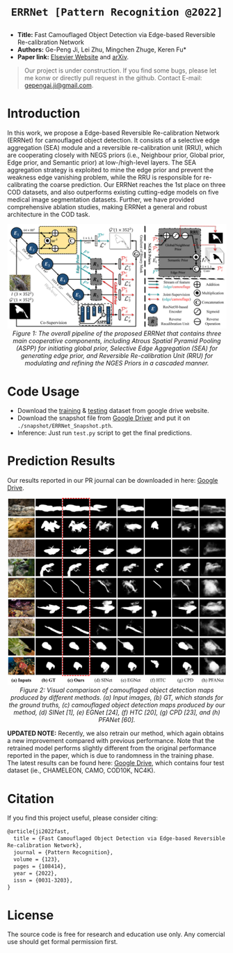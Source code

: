 # <p align=center>`ERRNet [Pattern Recognition @2022]`</p>

- **Title:** Fast Camouflaged Object Detection via Edge-based Reversible Re-calibration Network
- **Authors:** Ge-Peng Ji, Lei Zhu, Mingchen Zhuge, Keren Fu*
- **Paper link:** [Elsevier Website](https://www.sciencedirect.com/science/article/pii/S0031320321005902) and [arXiv](https://arxiv.org/abs/2111.03216).

> Our project is under construction. If you find some bugs, please let me konw or directly pull request in the github. Contact E-mail: gepengai.ji@gmail.com.

# Introduction

In this work, we propose a Edge-based Reversible Re-calibration Network (ERRNet) for camouflaged object detection. It consists of a selective edge aggregation (SEA) module and a reversible re-calibration unit (RRU), which are cooperating closely with NEGS priors (i.e., Neighbour prior, Global prior, Edge prior, and Semantic prior) at low-/high-level layers. The SEA aggregation strategy is exploited to mine the edge prior and prevent the weakness edge vanishing problem, while the RRU is responsible for re-calibrating the coarse prediction. Our ERRNet reaches the 1st place on three COD datasets, and also outperforms existing cutting-edge models on five medical image segmentation datasets. Further, we have provided comprehensive ablation studies, making ERRNet a general and robust architecture in the COD task.

<p align="center">
    <img src="./assets/framework.png"/> <br />
    <em> 
    Figure 1: The overall pipeline of the proposed ERRNet that contains three main cooperative components, including Atrous Spatial Pyramid Pooling (ASPP) for initiating global prior, Selective Edge Aggregation (SEA) for generating edge prior, and Reversible Re-calibration Unit (RRU) for modulating and refining the NGES Priors in a cascaded manner.
    </em>
</p>

# Code Usage

- Download the [training](https://drive.google.com/file/d/1bTIb2qo7WXfyLgCn43Pz0ZDQ4XceO9dE/view?usp=sharing) & [testing](https://drive.google.com/file/d/120wKRvwXpqqeEejw60lYsEyZ4SOicR3M/view?usp=sharing) dataset from google drive website.
- Download the snapshot file from [Google Driver](https://drive.google.com/file/d/1z0RFqIEqQegfWyTBKztbvrYo-vTGT7LL/view?usp=sharing) and put it on `./snapshot/ERRNet_Snapshot.pth`.
- Inference: Just run `test.py` script to get the final predictions.

# Prediction Results

Our results reported in our PR journal can be downloaded in here: [Google Drive](https://drive.google.com/file/d/10i3g4XPBz76nMfU9wZEsKbvmeurSs1Qm/view?usp=sharing).

<p align="center">
    <img src="./assets/prediction_compare.png"/> <br />
    <em> 
    Figure 2: Visual comparison of camouflaged object detection maps produced by different methods. (a) Input images, (b) GT, which stands for the ground truths, (c) camouflaged object detection maps produced by our method, (d) SINet [1], (e) EGNet [24], (f) HTC [20], (g) CPD [23], and (h) PFANet [60].
    </em>
</p>


**UPDATED NOTE:** Recently, we also retrain our method, which again obtains a new improvement compared with previous performance. Note that the retrained model performs slightly different from the original performance reported in the paper, which is due to randomness in the training phase. The latest results can be found here: [Google Drive](https://drive.google.com/file/d/1GSS8nF5OoIpR0l17qwVfgXzujY9nNw1a/view?usp=sharing), which contains four test dataset (ie., CHAMELEON, CAMO, COD10K, NC4K).


# Citation

If you find this project useful, please consider citing:

    @article{ji2022fast,
      title = {Fast Camouflaged Object Detection via Edge-based Reversible Re-calibration Network},
      journal = {Pattern Recognition},
      volume = {123},
      pages = {108414},
      year = {2022},
      issn = {0031-3203},
    }
    
# License

The source code is free for research and education use only. Any comercial use should get formal permission first.